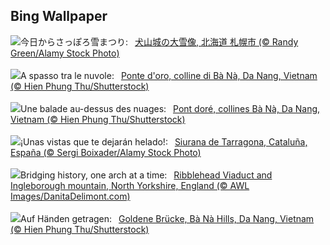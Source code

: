 ## Bing Wallpaper
![](https://www.bing.com/th?id=OHR.YukiMatsuri2025_JA-JP6765872006_UHD.jpg&w=1000)今日からさっぽろ雪まつり:&nbsp;&ensp;[犬山城の大雪像, 北海道 札幌市 (© Randy Green/Alamy Stock Photo)](https://www.bing.com/th?id=OHR.YukiMatsuri2025_JA-JP6765872006_UHD.jpg)
<br><br/>
![](https://www.bing.com/th?id=OHR.GoldenBridge_IT-IT2971017940_UHD.jpg&w=1000)A spasso tra le nuvole:&nbsp;&ensp;[Ponte d'oro, colline di Bà Nà, Da Nang, Vietnam (© Hien Phung Thu/Shutterstock)](https://www.bing.com/th?id=OHR.GoldenBridge_IT-IT2971017940_UHD.jpg)
<br><br/>
![](https://www.bing.com/th?id=OHR.GoldenBridge_FR-FR5137269465_UHD.jpg&w=1000)Une balade au-dessus des nuages:&nbsp;&ensp;[Pont doré, collines Bà Nà, Da Nang, Vietnam (© Hien Phung Thu/Shutterstock)](https://www.bing.com/th?id=OHR.GoldenBridge_FR-FR5137269465_UHD.jpg)
<br><br/>
![](https://www.bing.com/th?id=OHR.PrioratTarragona_ES-ES0211120786_UHD.jpg&w=1000)¡Unas vistas que te dejarán helado!:&nbsp;&ensp;[Siurana de Tarragona, Cataluña, España (© Sergi Boixader/Alamy Stock Photo)](https://www.bing.com/th?id=OHR.PrioratTarragona_ES-ES0211120786_UHD.jpg)
<br><br/>
![](https://www.bing.com/th?id=OHR.RibbleheadViaduct_EN-GB1298957029_UHD.jpg&w=1000)Bridging history, one arch at a time:&nbsp;&ensp;[Ribblehead Viaduct and Ingleborough mountain, North Yorkshire, England (© AWL Images/DanitaDelimont.com)](https://www.bing.com/th?id=OHR.RibbleheadViaduct_EN-GB1298957029_UHD.jpg)
<br><br/>
![](https://www.bing.com/th?id=OHR.GoldenBridge_DE-DE8445682123_UHD.jpg&w=1000)Auf Händen getragen:&nbsp;&ensp;[Goldene Brücke, Bà Nà Hills, Da Nang, Vietnam (© Hien Phung Thu/Shutterstock)](https://www.bing.com/th?id=OHR.GoldenBridge_DE-DE8445682123_UHD.jpg)
<br><br/>
